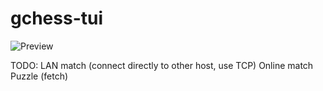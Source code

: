 # gchess-tui

![Preview](https://github.com/user-attachments/assets/f066b118-1c0d-4755-96b2-f41c3108c088)

TODO: 
LAN match (connect directly to other host, use TCP)
Online match
Puzzle (fetch)

